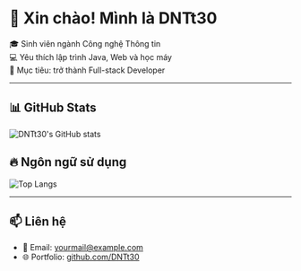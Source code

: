 # 👋 Xin chào! Mình là DNTt30

🎓 Sinh viên ngành Công nghệ Thông tin  
💻 Yêu thích lập trình Java, Web và học máy  
🚀 Mục tiêu: trở thành Full-stack Developer

---

## 📊 GitHub Stats
![DNTt30's GitHub stats](https://github-readme-stats.vercel.app/api?username=DNTt30&show_icons=true&theme=tokyonight)

## 🔥 Ngôn ngữ sử dụng
![Top Langs](https://github-readme-stats.vercel.app/api/top-langs/?username=DNTt30&layout=compact&theme=tokyonight)

---

## 📫 Liên hệ
- 📧 Email: yourmail@example.com  
- 🌐 Portfolio: [github.com/DNTt30](https://github.com/DNTt30)
